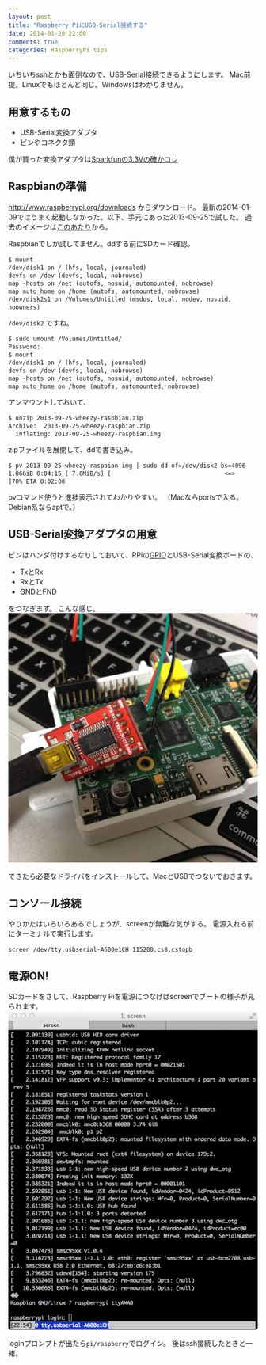 ```yaml
---
layout: post
title: "Raspberry PiにUSB-Serial接続する"
date: 2014-01-20 22:00
comments: true
categories: RaspberryPi tips
---
```


いちいちsshとかも面倒なので、USB-Serial接続できるようにします。
Mac前提。Linuxでもほとんど同じ。Windowsはわかりません。

## 用意するもの

* USB-Serial変換アダプタ
* ピンやコネクタ類

僕が買った変換アダプタは[Sparkfunの3.3Vの確かコレ](http://www.switch-science.com/catalog/343/)


## Raspbianの準備
http://www.raspberrypi.org/downloads
からダウンロード。
最新の2014-01-09ではうまく起動しなかった。以下、手元にあった2013-09-25で試した。
過去のイメージは[このあたり](http://downloads.raspberrypi.org/raspbian/images/)から。

Raspbianでしか試してません。ddする前にSDカード確認。
```
$ mount
/dev/disk1 on / (hfs, local, journaled)
devfs on /dev (devfs, local, nobrowse)
map -hosts on /net (autofs, nosuid, automounted, nobrowse)
map auto_home on /home (autofs, automounted, nobrowse)
/dev/disk2s1 on /Volumes/Untitled (msdos, local, nodev, nosuid, noowners)
```
`/dev/disk2` ですね。
```
$ sudo umount /Volumes/Untitled/
Password:
$ mount
/dev/disk1 on / (hfs, local, journaled)
devfs on /dev (devfs, local, nobrowse)
map -hosts on /net (autofs, nosuid, automounted, nobrowse)
map auto_home on /home (autofs, automounted, nobrowse)
```
アンマウントしておいて、

```
$ unzip 2013-09-25-wheezy-raspbian.zip
Archive:  2013-09-25-wheezy-raspbian.zip
  inflating: 2013-09-25-wheezy-raspbian.img
```
zipファイルを展開して、ddで書き込み。
```
$ pv 2013-09-25-wheezy-raspbian.img | sudo dd of=/dev/disk2 bs=4096
1.86GiB 0:04:15 [ 7.6MiB/s] [                                <=>               ]70% ETA 0:02:08
```
pvコマンド使うと進捗表示されてわかりやすい。
（Macならportsで入る。Debian系ならaptで。）

## USB-Serial変換アダプタの用意

ピンはハンダ付けするなりしておいて、RPiの[GPIO](http://elinux.org/RPi_Low-level_peripherals)とUSB-Serial変換ボードの、

* TxとRx
* RxとTx
* GNDとFND

をつなぎます。
こんな感じ。![ピンをつないだ図](/images/IMG_3828.jpg)

できたら必要なドライバをインストールして、MacとUSBでつないでおきます。

## コンソール接続

やりかたはいろいろあるでしょうが、screenが無難な気がする。
電源入れる前にターミナルで実行します。

```
screen /dev/tty.usbserial-A600e1CH 115200,cs8,cstopb
```

## 電源ON!

SDカードをさして、Raspberry Piを電源につなげばscreenでブートの様子が見られます。
![screen](/images/screen.png)

loginプロンプトが出たら`pi/raspberry`でログイン。
後はssh接続したときと一緒。
